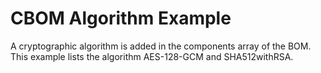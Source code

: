 # CBOM Algorithm Example

A cryptographic algorithm is added in the components array of the BOM. This example lists the algorithm
AES-128-GCM and SHA512withRSA.